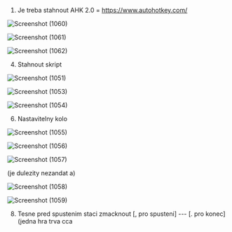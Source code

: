 1. Je treba stahnout AHK 2.0 = https://www.autohotkey.com/

![Screenshot (1060)](https://github.com/user-attachments/assets/55c58e59-7d51-4e1b-8c4a-ce8b93782d87)


![Screenshot (1061)](https://github.com/user-attachments/assets/599abd1a-94a8-4514-9259-4e4116759917)


![Screenshot (1062)](https://github.com/user-attachments/assets/57f2da8d-d1ff-43fd-b551-defa371254be)


4. Stahnout skript


![Screenshot (1051)](https://github.com/user-attachments/assets/b5f6e976-30d8-430f-8e1c-97169c8baf01)


![Screenshot (1053)](https://github.com/user-attachments/assets/cd20b8e0-fcd8-4702-b28e-299c2b207342)


![Screenshot (1054)](https://github.com/user-attachments/assets/954a3605-ea4f-491d-bb5f-d8d214b4295a)


6. Nastavitelny kolo

   
![Screenshot (1055)](https://github.com/user-attachments/assets/97efe716-074b-4aa8-be3f-7225254af804)


![Screenshot (1056)](https://github.com/user-attachments/assets/aac01c77-7252-4398-9a9a-d5ad31b81075)


![Screenshot (1057)](https://github.com/user-attachments/assets/44b31123-7a19-47fc-aec7-e928579252df)

(je dulezity nezandat a)


![Screenshot (1058)](https://github.com/user-attachments/assets/f6479f9c-0f47-47cb-a8b1-b7da473d26c4)


![Screenshot (1059)](https://github.com/user-attachments/assets/fd7d0e97-8fc3-4da3-a0e2-4ad6e5883208)


8. Tesne pred spustenim staci zmacknout [, pro spusteni] --- [. pro konec]
(jedna hra trva cca

